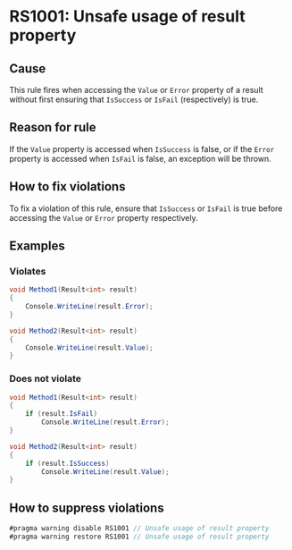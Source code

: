 # RS1001: Unsafe usage of result property

## Cause

This rule fires when accessing the `Value` or `Error` property of a result without first ensuring that `IsSuccess` or `IsFail` (respectively) is true.

## Reason for rule

If the `Value` property is accessed when `IsSuccess` is false, or if the `Error` property is accessed when `IsFail` is false, an exception will be thrown.

## How to fix violations

To fix a violation of this rule, ensure that `IsSuccess` or `IsFail` is true before accessing the `Value` or `Error` property respectively.

## Examples

### Violates

```c#
void Method1(Result<int> result)
{
	Console.WriteLine(result.Error);
}

void Method2(Result<int> result)
{
	Console.WriteLine(result.Value);
}
```

### Does not violate

```c#
void Method1(Result<int> result)
{
	if (result.IsFail)
		Console.WriteLine(result.Error);
}

void Method2(Result<int> result)
{
	if (result.IsSuccess)
		Console.WriteLine(result.Value);
}
```

## How to suppress violations

```c#
#pragma warning disable RS1001 // Unsafe usage of result property
#pragma warning restore RS1001 // Unsafe usage of result property
```
